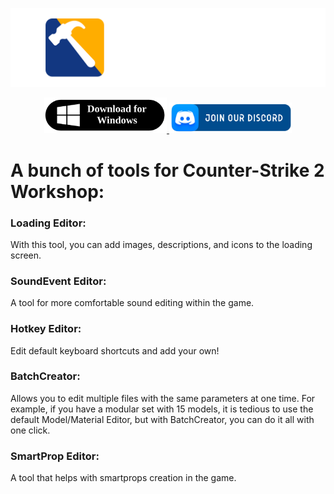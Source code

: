 
<p align="center">
    <a href="https://github.com/dertwist/Hammer5Tools">
        <img alt="header" src="readme/header_0.png" width="512">
    </a>
</p>


<p align="center">
    <a href="https://github.com/dertwist/Hammer5Tools/releases/latest">
        <img src="https://raw.githubusercontent.com/garlontas/buttons/main/buttons/150x44/windows-download.svg" width="196">
    </a>
    <a href="https://discord.gg/JzcHMFbCEC">
        <img src="readme/discord_header_0.png" width="196">
    </a>
</p>

# A bunch of tools for Counter-Strike 2 Workshop:
### Loading Editor:
With this tool, you can add images, descriptions, and icons to the loading screen.

### SoundEvent Editor:
A tool for more comfortable sound editing within the game.

### Hotkey Editor:
Edit default keyboard shortcuts and add your own!

### BatchCreator:
Allows you to edit multiple files with the same parameters at one time. For example, if you have a modular set with 15 models, it is tedious to use the default Model/Material Editor, but with BatchCreator, you can do it all with one click.

### SmartProp Editor:
A tool that helps with smartprops creation in the game.
